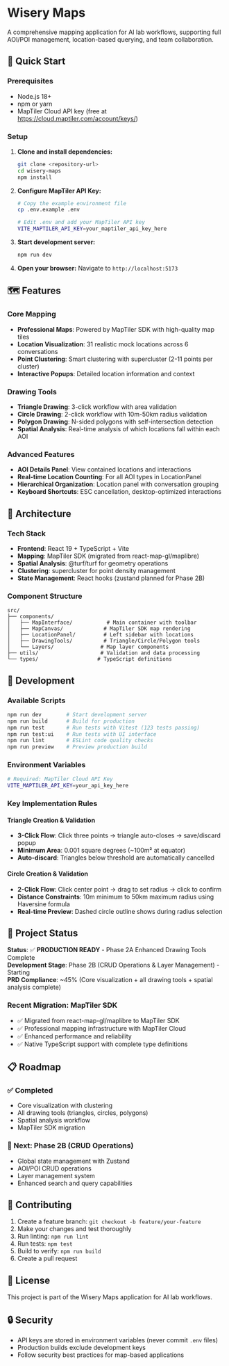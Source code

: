 # Wisery Maps

A comprehensive mapping application for AI lab workflows, supporting full AOI/POI management, location-based querying, and team collaboration.

## 🚀 Quick Start

### Prerequisites
- Node.js 18+ 
- npm or yarn
- MapTiler Cloud API key (free at https://cloud.maptiler.com/account/keys/)

### Setup

1. **Clone and install dependencies:**
   ```bash
   git clone <repository-url>
   cd wisery-maps
   npm install
   ```

2. **Configure MapTiler API Key:**
   ```bash
   # Copy the example environment file
   cp .env.example .env
   
   # Edit .env and add your MapTiler API key
   VITE_MAPTILER_API_KEY=your_maptiler_api_key_here
   ```

3. **Start development server:**
   ```bash
   npm run dev
   ```

4. **Open your browser:**
   Navigate to `http://localhost:5173`

## 🗺️ Features

### Core Mapping
- **Professional Maps**: Powered by MapTiler SDK with high-quality map tiles
- **Location Visualization**: 31 realistic mock locations across 6 conversations
- **Point Clustering**: Smart clustering with supercluster (2-11 points per cluster)
- **Interactive Popups**: Detailed location information and context

### Drawing Tools
- **Triangle Drawing**: 3-click workflow with area validation
- **Circle Drawing**: 2-click workflow with 10m-50km radius validation  
- **Polygon Drawing**: N-sided polygons with self-intersection detection
- **Spatial Analysis**: Real-time analysis of which locations fall within each AOI

### Advanced Features
- **AOI Details Panel**: View contained locations and interactions
- **Real-time Location Counting**: For all AOI types in LocationPanel
- **Hierarchical Organization**: Location panel with conversation grouping
- **Keyboard Shortcuts**: ESC cancellation, desktop-optimized interactions

## 📁 Architecture

### Tech Stack
- **Frontend**: React 19 + TypeScript + Vite
- **Mapping**: MapTiler SDK (migrated from react-map-gl/maplibre)
- **Spatial Analysis**: @turf/turf for geometry operations
- **Clustering**: supercluster for point density management
- **State Management**: React hooks (zustand planned for Phase 2B)

### Component Structure
```
src/
├── components/
│   ├── MapInterface/           # Main container with toolbar
│   ├── MapCanvas/             # MapTiler SDK map rendering
│   ├── LocationPanel/         # Left sidebar with locations
│   ├── DrawingTools/          # Triangle/Circle/Polygon tools
│   └── Layers/               # Map layer components
├── utils/                    # Validation and data processing
└── types/                   # TypeScript definitions
```

## 🔧 Development

### Available Scripts
```bash
npm run dev        # Start development server
npm run build      # Build for production
npm run test       # Run tests with Vitest (123 tests passing)
npm run test:ui    # Run tests with UI interface
npm run lint       # ESLint code quality checks
npm run preview    # Preview production build
```

### Environment Variables
```bash
# Required: MapTiler Cloud API Key
VITE_MAPTILER_API_KEY=your_api_key_here
```

### Key Implementation Rules

#### Triangle Creation & Validation
- **3-Click Flow**: Click three points → triangle auto-closes → save/discard popup
- **Minimum Area**: 0.001 square degrees (~100m² at equator)
- **Auto-discard**: Triangles below threshold are automatically cancelled

#### Circle Creation & Validation
- **2-Click Flow**: Click center point → drag to set radius → click to confirm
- **Distance Constraints**: 10m minimum to 50km maximum radius using Haversine formula
- **Real-time Preview**: Dashed circle outline shows during radius selection

## 🎯 Project Status

**Status**: ✅ **PRODUCTION READY** - Phase 2A Enhanced Drawing Tools Complete  
**Development Stage**: Phase 2B (CRUD Operations & Layer Management) - Starting  
**PRD Compliance**: ~45% (Core visualization + all drawing tools + spatial analysis complete)  

### Recent Migration: MapTiler SDK
- ✅ Migrated from react-map-gl/maplibre to MapTiler SDK
- ✅ Professional mapping infrastructure with MapTiler Cloud
- ✅ Enhanced performance and reliability
- ✅ Native TypeScript support with complete type definitions

## 📋 Roadmap

### ✅ Completed
- Core visualization with clustering
- All drawing tools (triangles, circles, polygons)
- Spatial analysis workflow
- MapTiler SDK migration

### 🎯 Next: Phase 2B (CRUD Operations)
- Global state management with Zustand
- AOI/POI CRUD operations
- Layer management system
- Enhanced search and query capabilities

## 🤝 Contributing

1. Create a feature branch: `git checkout -b feature/your-feature`
2. Make your changes and test thoroughly
3. Run linting: `npm run lint`
4. Run tests: `npm test`
5. Build to verify: `npm run build`
6. Create a pull request

## 📄 License

This project is part of the Wisery Maps application for AI lab workflows.

## 🔒 Security

- API keys are stored in environment variables (never commit `.env` files)
- Production builds exclude development keys
- Follow security best practices for map-based applications